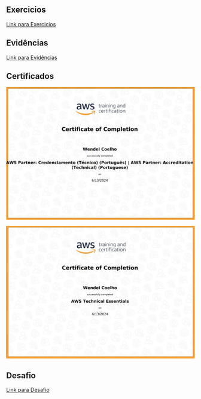 ## Exercicios

[Link para Exercicios](https://github.com/WendeldsCoelho/Programa-De-Bolsas-Compass-Uol/tree/main/Sprint%204/Exercicios)

## Evidências

[Link para Evidências](https://github.com/WendeldsCoelho/Programa-De-Bolsas-Compass-Uol/tree/main/Sprint%204/Evid%C3%AAncias)

## Certificados

![AWS Credenciamento Técnico](https://github.com/WendeldsCoelho/Programa-De-Bolsas-Compass-Uol/blob/main/assets/img/Sprint%204/Certificados/AWS%20PARTNER%20CREDENCIAMENTO(TECNICO).jpeg?raw=true)

![AWS TECHNICAL ESSENTIALS](https://github.com/WendeldsCoelho/Programa-De-Bolsas-Compass-Uol/blob/main/assets/img/Sprint%204/Certificados/AWS%20TECHNICAL%20ESSENTIALS.jpeg?raw=true)

## Desafio

[Link para Desafio](https://github.com/WendeldsCoelho/Programa-De-Bolsas-Compass-Uol/tree/main/Sprint%204/Desafio)
